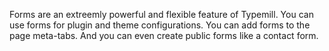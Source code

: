 Forms are an extreemly powerful and flexible feature of Typemill. You can use forms for plugin and theme configurations. You can add forms to the page meta-tabs. And you can even create public forms like a contact form.

